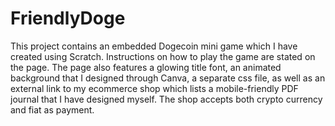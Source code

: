 # FriendlyDoge

This project contains an embedded Dogecoin mini game which I have created using Scratch. 
Instructions on how to play the game are stated on the page.
The page also features a glowing title font, an animated background that I designed through Canva, a separate css file,
as well as an external link to my ecommerce shop which lists a mobile-friendly PDF journal that I have designed myself. 
The shop accepts both crypto currency and fiat as payment.
